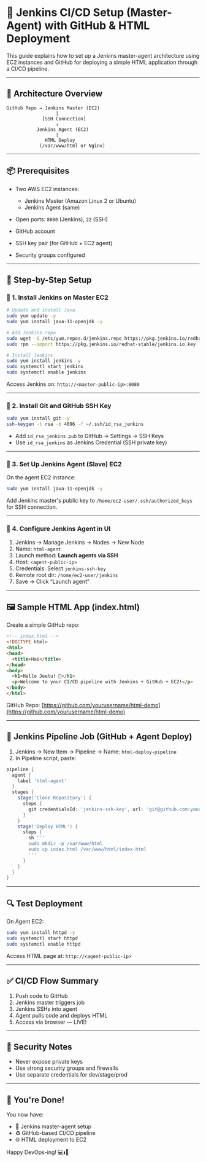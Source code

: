 # 🚀 Jenkins CI/CD Setup (Master-Agent) with GitHub & HTML Deployment

This guide explains how to set up a Jenkins master-agent architecture using EC2 instances and GitHub for deploying a simple HTML application through a CI/CD pipeline.

---

## 📁 Architecture Overview

```
GitHub Repo → Jenkins Master (EC2)
                  |
             [SSH Connection]
                  ↓
           Jenkins Agent (EC2)
                  |
              HTML Deploy
            (/var/www/html or Nginx)
```

---

## 📦 Prerequisites

* Two AWS EC2 instances:

  * Jenkins Master (Amazon Linux 2 or Ubuntu)
  * Jenkins Agent (same)
* Open ports: `8080` (Jenkins), `22` (SSH)
* GitHub account
* SSH key pair (for GitHub + EC2 agent)
* Security groups configured

---

## 🔧 Step-by-Step Setup

### 🔹 1. Install Jenkins on Master EC2

```bash
# Update and install Java
sudo yum update -y
sudo yum install java-11-openjdk -y

# Add Jenkins repo
sudo wget -O /etc/yum.repos.d/jenkins.repo https://pkg.jenkins.io/redhat-stable/jenkins.repo
sudo rpm --import https://pkg.jenkins.io/redhat-stable/jenkins.io.key

# Install Jenkins
sudo yum install jenkins -y
sudo systemctl start jenkins
sudo systemctl enable jenkins
```

Access Jenkins on: `http://<master-public-ip>:8080`

---

### 🔹 2. Install Git and GitHub SSH Key

```bash
sudo yum install git -y
ssh-keygen -t rsa -b 4096 -f ~/.ssh/id_rsa_jenkins
```

* Add `id_rsa_jenkins.pub` to GitHub → Settings → SSH Keys
* Use `id_rsa_jenkins` as Jenkins Credential (SSH private key)

---

### 🔹 3. Set Up Jenkins Agent (Slave) EC2

On the agent EC2 instance:

```bash
sudo yum install java-11-openjdk -y
```

Add Jenkins master's public key to `/home/ec2-user/.ssh/authorized_keys` for SSH connection.

---

### 🔹 4. Configure Jenkins Agent in UI

1. Jenkins → Manage Jenkins → Nodes → New Node
2. Name: `html-agent`
3. Launch method: **Launch agents via SSH**
4. Host: `<agent-public-ip>`
5. Credentials: Select `jenkins-ssh-key`
6. Remote root dir: `/home/ec2-user/jenkins`
7. Save → Click “Launch agent”

---

## 🖼️ Sample HTML App (index.html)

Create a simple GitHub repo:

```html
<!-- index.html -->
<!DOCTYPE html>
<html>
<head>
  <title>Hai</title>
</head>
<body>
  <h1>Hello Jeetu! 🚀</h1>
  <p>Welcome to your CI/CD pipeline with Jenkins + GitHub + EC2!</p>
</body>
</html>
```

GitHub Repo: [https://github.com/yourusername/html-demo](https://github.com/yourusername/html-demo)

---

## 🔀 Jenkins Pipeline Job (GitHub + Agent Deploy)

1. Jenkins → New Item → Pipeline → Name: `html-deploy-pipeline`
2. In Pipeline script, paste:

```groovy
pipeline {
  agent {
    label 'html-agent'
  }
  stages {
    stage('Clone Repository') {
      steps {
        git credentialsId: 'jenkins-ssh-key', url: 'git@github.com:yourusername/html-demo.git'
      }
    }
    stage('Deploy HTML') {
      steps {
        sh '''
        sudo mkdir -p /var/www/html
        sudo cp index.html /var/www/html/index.html
        '''
      }
    }
  }
}
```

---

## 🔍 Test Deployment

On Agent EC2:

```bash
sudo yum install httpd -y
sudo systemctl start httpd
sudo systemctl enable httpd
```

Access HTML page at: `http://<agent-public-ip>`

---

## ✅ CI/CD Flow Summary

1. Push code to GitHub
2. Jenkins master triggers job
3. Jenkins SSHs into agent
4. Agent pulls code and deploys HTML
5. Access via browser — LIVE!

---

## 📍 Security Notes

* Never expose private keys
* Use strong security groups and firewalls
* Use separate credentials for dev/stage/prod

---

## 🎉 You're Done!

You now have:

* 🧠 Jenkins master-agent setup
* ♻️ GitHub-based CI/CD pipeline
* 🌐 HTML deployment to EC2

Happy DevOps-ing! 💻🖠️🚀
